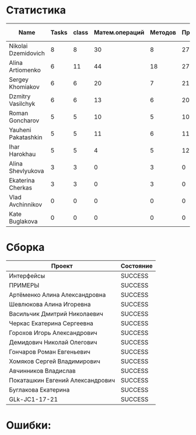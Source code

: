 # Статистика

| Name | Tasks | class | Матем.операций | Методов | Присваиваний | анон.класов | внутр.класов | констант | логирование | лямбды | переменных | перхватов исключений | приват. методов | приват. полей | сравнений | циклов |
| --- | --- | --- | --- | --- | --- | --- | --- | --- | --- | --- | --- | --- | --- | --- | --- | --- |
| Nikolai Dzemidovich | 8 | 8 | 30 | 8 | 27 | 0 | 0 | 0 | 0 | 0 | 27 | 0 | 0 | 0 | 1 | 0 |
| Alina Artiomenko | 6 | 11 | 44 | 18 | 27 | 0 | 0 | 0 | 0 | 0 | 27 | 0 | 7 | 1 | 7 | 5 |
| Sergey Khomiakov | 6 | 6 | 20 | 7 | 21 | 0 | 0 | 0 | 0 | 0 | 21 | 0 | 0 | 0 | 0 | 0 |
| Dzmitry Vasilchyk | 6 | 6 | 13 | 6 | 20 | 0 | 0 | 0 | 0 | 0 | 20 | 0 | 0 | 0 | 0 | 0 |
| Roman Goncharov | 5 | 5 | 10 | 5 | 10 | 0 | 0 | 0 | 0 | 0 | 10 | 0 | 0 | 0 | 0 | 0 |
| Yauheni Pakatashkin | 5 | 5 | 11 | 6 | 11 | 0 | 0 | 0 | 0 | 0 | 11 | 0 | 0 | 0 | 0 | 0 |
| Ihar Harokhau | 5 | 5 | 4 | 5 | 12 | 0 | 0 | 0 | 0 | 0 | 12 | 0 | 0 | 0 | 0 | 1 |
| Alina Shevlyukova | 3 | 3 | 0 | 3 | 0 | 0 | 0 | 0 | 0 | 0 | 0 | 0 | 0 | 0 | 0 | 0 |
| Ekaterina Cherkas | 3 | 3 | 0 | 3 | 0 | 0 | 0 | 0 | 0 | 0 | 0 | 0 | 0 | 0 | 0 | 0 |
| Vlad Avchinnikov | 0 | 0 | 0 | 0 | 0 | 0 | 0 | 0 | 0 | 0 | 0 | 0 | 0 | 0 | 0 | 0 |
| Kate Buglakova | 0 | 0 | 0 | 0 | 0 | 0 | 0 | 0 | 0 | 0 | 0 | 0 | 0 | 0 | 0 | 0 |


# Сборка

| Проект | Состояние |
| --- | --- |
| Интерфейсы  | SUCCESS |
| ПРИМЕРЫ  | SUCCESS |
| Артёменко Алина Александровна  | SUCCESS |
| Шевлюкова Алина Игоревна  | SUCCESS |
| Васильчик Дмитрий Николаевич  | SUCCESS |
| Черкас Екатерина Сергеевна  | SUCCESS |
| Горохов Игорь Александрович  | SUCCESS |
| Демидович Николай Олегович  | SUCCESS |
| Гончаров Роман Евгеньевич  | SUCCESS |
| Хомяков Сергей Владимирович  | SUCCESS |
| Авчинников Владислав  | SUCCESS |
| Покаташкин Евгений Александрович  | SUCCESS |
| Буглакова Екатерина  | SUCCESS |
| GLk-JC1-17-21  | SUCCESS |


# Ошибки:

